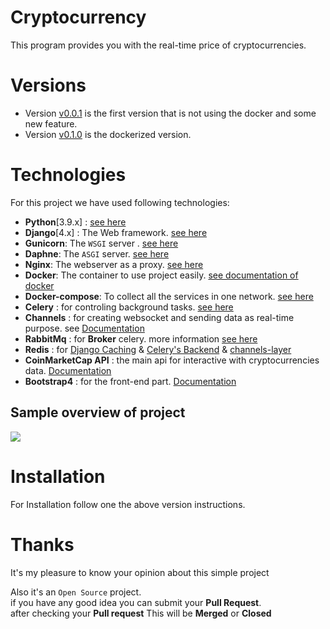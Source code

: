 # Cryptocurrency
This program provides you with the real-time price of cryptocurrencies.

# Versions
- Version [v0.0.1](https://github.com/amirhosseinzibaei/cryptocurrency/tree/v0.0.1) is the first version that is not using the docker and some new feature. 
- Version [v0.1.0](https://github.com/amirhosseinzibaei/cryptocurrency/tree/v0.1.0) is the dockerized version. 

# Technologies
For this project we have used following technologies:
- **Python**[3.9.x] : [see here](https://www.python.org/)
- **Django**[4.x] : The Web framework. [see here](https://www.djangoproject.com/)
- **Gunicorn**: The `WSGI` server . [see here](https://docs.djangoproject.com/en/4.0/howto/deployment/wsgi/gunicorn/)
- **Daphne**: The `ASGI` server. [see here](https://docs.djangoproject.com/en/4.0/howto/deployment/asgi/daphne/)
- **Nginx**: The webserver as a proxy. [see here](https://www.nginx.com/)
- **Docker**: The container to use project easily. [see documentation of docker](https://docs.docker.com)
- **Docker-compose**: To collect all the services in one network. [see here](https://docs.docker.com/compose/)
- **Celery** : for controling background tasks. [see here](https://docs.celeryq.dev/en/stable/)
- **Channels** : for creating websocket and sending data as real-time purpose. see [Documentation](https://channels.readthedocs.io/en/stable/)
- **RabbitMq** : for **Broker** celery. more information [see here](https://docs.celeryq.dev/en/stable/getting-started/backends-and-brokers/rabbitmq.html)
- **Redis** : for [Django Caching](https://docs.djangoproject.com/en/4.0/topics/cache/#redis) & [Celery's Backend](https://docs.celeryq.dev/en/stable/getting-started/backends-and-brokers/redis.html) & [channels-layer](https://channels.readthedocs.io/en/stable/topics/channel_layers.html)
- **CoinMarketCap API** : the main api for interactive with cryptocurrencies data.  [Documentation](https://coinmarketcap.com/api/documentation/v1/)
- **Bootstrap4** : for the front-end part. [Documentation](https://getbootstrap.com/docs/4.0/getting-started/introduction/)

## Sample overview of project
![](https://github.com/amirhosseinzibaei/cryptocurrency/blob/main/docs/project_overview.gif)


# Installation
For Installation follow one the above version instructions.

# Thanks
It's my pleasure to know your opinion about this simple project

Also it's an `Open Source` project.<br>
if you have any good idea you can submit your **Pull Request**.<br>
after checking your **Pull request** This will be **Merged** or **Closed**
